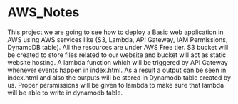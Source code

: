# AWS_Notes
This project we are going to see how to deploy a Basic web application in AWS using AWS services like (S3, Lambda, API Gateway, IAM Permissions, DynamoDB table). All the resources are under AWS Free tier.
S3 bucket will be created to store files related to our website and bucket will act as static website hosting.
A lambda function which will be triggered by API Gateway whenever events happen in index.html. As a result a output can be seen in index.html and also the outputs will be stored in Dynamodb table created by us. 
Proper persmissions will be given to lambda to make sure that lambda will be able to write in dynamodb table.




